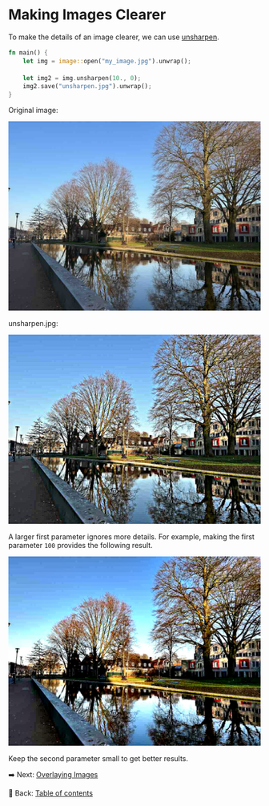# Making Images Clearer

To make the details of an image clearer, we can use [unsharpen](https://docs.rs/image/latest/image/enum.DynamicImage.html#method.unsharpen).

```rust
fn main() {
    let img = image::open("my_image.jpg").unwrap();

    let img2 = img.unsharpen(10., 0);
    img2.save("unsharpen.jpg").unwrap();
}
```

Original image:

![my_image](./image/my_image.jpg)

unsharpen.jpg:

![unsharpen](./image/unsharpen.jpg)

A larger first parameter ignores more details.
For example, making the first parameter `100` provides the following result.

![unsharpen](./image/unsharpen100.jpg)

Keep the second parameter small to get better results.

:arrow_right:  Next: [Overlaying Images](./overlaying_images.md)

:blue_book: Back: [Table of contents](./../README.md)
